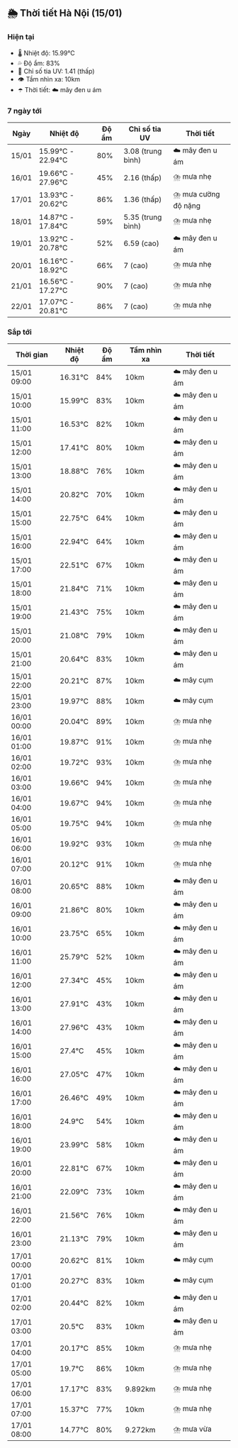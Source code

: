 ## 🌦️ Thời tiết Hà Nội (15/01)

### Hiện tại

- 🌡️ Nhiệt độ: 15.99℃
- 💦 Độ ẩm: 83%
- 🌟 Chỉ số tia UV: 1.41 (thấp)
- 👁️ Tầm nhìn xa: 10km
- ☂️ Thời tiết: ☁️ mây đen u ám

### 7 ngày tới

| Ngày | Nhiệt độ | Độ ẩm | Chỉ số tia UV | Thời tiết |
| --- | --- | --- | --- | --- |
| 15/01 | 15.99℃ - 22.94℃ | 80% | 3.08 (trung bình) | ☁️ mây đen u ám |
| 16/01 | 19.66℃ - 27.96℃ | 45% | 2.16 (thấp) | ⛈️ mưa nhẹ |
| 17/01 | 13.93℃ - 20.62℃ | 86% | 1.36 (thấp) | ⛈️ mưa cường độ nặng |
| 18/01 | 14.87℃ - 17.84℃ | 59% | 5.35 (trung bình) | ⛈️ mưa nhẹ |
| 19/01 | 13.92℃ - 20.78℃ | 52% | 6.59 (cao) | ☁️ mây đen u ám |
| 20/01 | 16.16℃ - 18.92℃ | 66% | 7 (cao) | ⛈️ mưa nhẹ |
| 21/01 | 16.56℃ - 17.27℃ | 90% | 7 (cao) | ⛈️ mưa nhẹ |
| 22/01 | 17.07℃ - 20.81℃ | 86% | 7 (cao) | ⛈️ mưa nhẹ |

### Sắp tới

| Thời gian | Nhiệt độ | Độ ẩm | Tầm nhìn xa | Thời tiết |
| --- | --- | --- | --- | --- |
| 15/01 09:00 | 16.31℃ | 84% | 10km | ☁️ mây đen u ám |
| 15/01 10:00 | 15.99℃ | 83% | 10km | ☁️ mây đen u ám |
| 15/01 11:00 | 16.53℃ | 82% | 10km | ☁️ mây đen u ám |
| 15/01 12:00 | 17.41℃ | 80% | 10km | ☁️ mây đen u ám |
| 15/01 13:00 | 18.88℃ | 76% | 10km | ☁️ mây đen u ám |
| 15/01 14:00 | 20.82℃ | 70% | 10km | ☁️ mây đen u ám |
| 15/01 15:00 | 22.75℃ | 64% | 10km | ☁️ mây đen u ám |
| 15/01 16:00 | 22.94℃ | 64% | 10km | ☁️ mây đen u ám |
| 15/01 17:00 | 22.51℃ | 67% | 10km | ☁️ mây đen u ám |
| 15/01 18:00 | 21.84℃ | 71% | 10km | ☁️ mây đen u ám |
| 15/01 19:00 | 21.43℃ | 75% | 10km | ☁️ mây đen u ám |
| 15/01 20:00 | 21.08℃ | 79% | 10km | ☁️ mây đen u ám |
| 15/01 21:00 | 20.64℃ | 83% | 10km | ☁️ mây đen u ám |
| 15/01 22:00 | 20.21℃ | 87% | 10km | ☁️ mây cụm |
| 15/01 23:00 | 19.97℃ | 88% | 10km | ☁️ mây cụm |
| 16/01 00:00 | 20.04℃ | 89% | 10km | ⛈️ mưa nhẹ |
| 16/01 01:00 | 19.87℃ | 91% | 10km | ⛈️ mưa nhẹ |
| 16/01 02:00 | 19.72℃ | 93% | 10km | ⛈️ mưa nhẹ |
| 16/01 03:00 | 19.66℃ | 94% | 10km | ⛈️ mưa nhẹ |
| 16/01 04:00 | 19.67℃ | 94% | 10km | ⛈️ mưa nhẹ |
| 16/01 05:00 | 19.75℃ | 94% | 10km | ⛈️ mưa nhẹ |
| 16/01 06:00 | 19.92℃ | 93% | 10km | ⛈️ mưa nhẹ |
| 16/01 07:00 | 20.12℃ | 91% | 10km | ⛈️ mưa nhẹ |
| 16/01 08:00 | 20.65℃ | 88% | 10km | ☁️ mây đen u ám |
| 16/01 09:00 | 21.86℃ | 80% | 10km | ☁️ mây đen u ám |
| 16/01 10:00 | 23.75℃ | 65% | 10km | ☁️ mây đen u ám |
| 16/01 11:00 | 25.79℃ | 52% | 10km | ☁️ mây đen u ám |
| 16/01 12:00 | 27.34℃ | 45% | 10km | ☁️ mây đen u ám |
| 16/01 13:00 | 27.91℃ | 43% | 10km | ☁️ mây đen u ám |
| 16/01 14:00 | 27.96℃ | 43% | 10km | ☁️ mây đen u ám |
| 16/01 15:00 | 27.4℃ | 45% | 10km | ☁️ mây đen u ám |
| 16/01 16:00 | 27.05℃ | 47% | 10km | ☁️ mây đen u ám |
| 16/01 17:00 | 26.46℃ | 49% | 10km | ☁️ mây đen u ám |
| 16/01 18:00 | 24.9℃ | 54% | 10km | ☁️ mây đen u ám |
| 16/01 19:00 | 23.99℃ | 58% | 10km | ☁️ mây đen u ám |
| 16/01 20:00 | 22.81℃ | 67% | 10km | ☁️ mây đen u ám |
| 16/01 21:00 | 22.09℃ | 73% | 10km | ☁️ mây đen u ám |
| 16/01 22:00 | 21.56℃ | 76% | 10km | ☁️ mây đen u ám |
| 16/01 23:00 | 21.13℃ | 79% | 10km | ☁️ mây đen u ám |
| 17/01 00:00 | 20.62℃ | 81% | 10km | ☁️ mây cụm |
| 17/01 01:00 | 20.27℃ | 83% | 10km | ☁️ mây cụm |
| 17/01 02:00 | 20.44℃ | 82% | 10km | ☁️ mây đen u ám |
| 17/01 03:00 | 20.5℃ | 83% | 10km | ☁️ mây đen u ám |
| 17/01 04:00 | 20.17℃ | 85% | 10km | ⛈️ mưa nhẹ |
| 17/01 05:00 | 19.7℃ | 86% | 10km | ⛈️ mưa nhẹ |
| 17/01 06:00 | 17.17℃ | 83% | 9.892km | ⛈️ mưa nhẹ |
| 17/01 07:00 | 15.37℃ | 77% | 10km | ⛈️ mưa nhẹ |
| 17/01 08:00 | 14.77℃ | 80% | 9.272km | ⛈️ mưa vừa |
